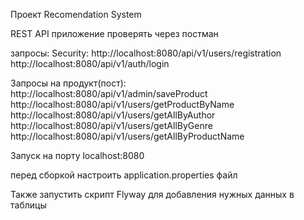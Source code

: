 Проект Recomendation System

REST API приложение проверять через постман

запросы:
Security:
http://localhost:8080/api/v1/users/registration
http://localhost:8080/api/v1/auth/login

Запросы на продукт(пост):
http://localhost:8080/api/v1/admin/saveProduct
http://localhost:8080/api/v1/users/getProductByName
http://localhost:8080/api/v1/users/getAllByAuthor
http://localhost:8080/api/v1/users/getAllByGenre
http://localhost:8080/api/v1/users/getAllByProductName

Запуск на порту localhost:8080

перед сборкой настроить application.properties файл

Также запустить скрипт Flyway для добавления нужных данных в таблицы

